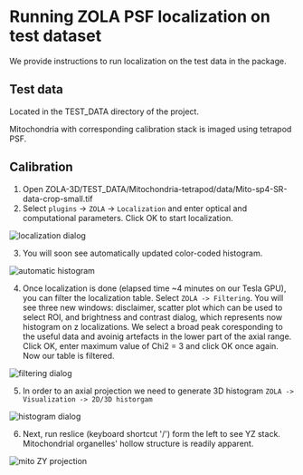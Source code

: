 # Running ZOLA PSF localization on test dataset
We provide instructions to run localization on the test data in the package.

## Test data

Located in the TEST_DATA directory of the project.

Mitochondria with corresponding calibration stack is imaged using tetrapod PSF.

## Calibration

1. Open ZOLA-3D/TEST_DATA/Mitochondria-tetrapod/data/Mito-sp4-SR-data-crop-small.tif
2. Select `plugins` -> `ZOLA` -> `Localization` and enter optical and computational parameters. Click OK to start localization.

![localization dialog](https://github.com/imodpasteur/ZOLA-3D/blob/master/TEST_DATA/img/ZOLA_loc_mito_screenshot.png)

3. You will soon see automatically updated color-coded histogram.

![automatic histogram](https://github.com/imodpasteur/ZOLA-3D/blob/master/TEST_DATA/img/ZOLA_cal_bead_output.gif)

4. Once localization is done (elapsed time ~4 minutes on our Tesla GPU), you can filter the localization table. 
Select `ZOLA -> Filtering`.
You will see three new windows: disclaimer, scatter plot which can be used to select ROI, and brightness and contrast dialog, which represents now histogram on z localizations.
We select a broad peak coresponding to the useful data and avoinig artefacts in the lower part of the axial range.
Click OK, enter maximum value of Chi2 = 3 and click OK once again. 
Now our table is filtered.

![filtering dialog](https://github.com/imodpasteur/ZOLA-3D/blob/master/TEST_DATA/img/ZOLA_loc_filter.png)

5. In order to an axial projection we need to generate 3D histogram `ZOLA -> Visualization -> 2D/3D historgam`

![histogram dialog](https://github.com/imodpasteur/ZOLA-3D/blob/master/TEST_DATA/img/ZOLA_loc_hist_dialog.png)

6. Next, run reslice (keyboard shortcut '/') form the left to see YZ stack. Mitochondrial organelles' hollow structure is readily apparent.

![mito ZY projection](https://github.com/imodpasteur/ZOLA-3D/blob/master/TEST_DATA/img/ZOLA_loc_mito_reslice.gif)



